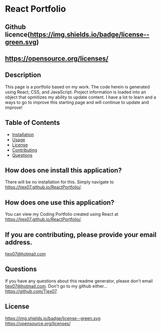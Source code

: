 # React Portfolio
  ## Github licence(https://img.shields.io/badge/license--green.svg)
  ## https://opensource.org/licenses/
  
  ## Description 
  This page is a portfolio based on my work. The code herein is generated using React, CSS, and JavaScript. Project information is loaded into an object that opmitizes my ability to update content.  I have a lot to learn and a ways to go to improve this starting page and will continue to update and improve!

  ## Table of Contents 
  * [Installation](#installation)
  * [Usage](#usage)
  * [License](#license)
  * [Contributing](#contributing)
  * [Questions](#questions)
  

  ## How does one install this application? 
  There will be no installation for this.  Simply navigate to https://tjex07.github.io/ReactPortfolio/.

  ## How does one use this application? 
  You can view my Coding Portfolio created using React at https://tjex07.github.io/ReactPortfolio/. 


 
  ## If you are contributing, please provide your email address. 
  tjex07@hotmail.com


  ## Questions 
  If you have any questions about this readme generator, please don't email tjex07@hotmail.com. Don't go to my github either... https://github.com/Tjex07.

  ## License
 https://img.shields.io/badge/license--green.svg
https://opensource.org/licenses/
  
